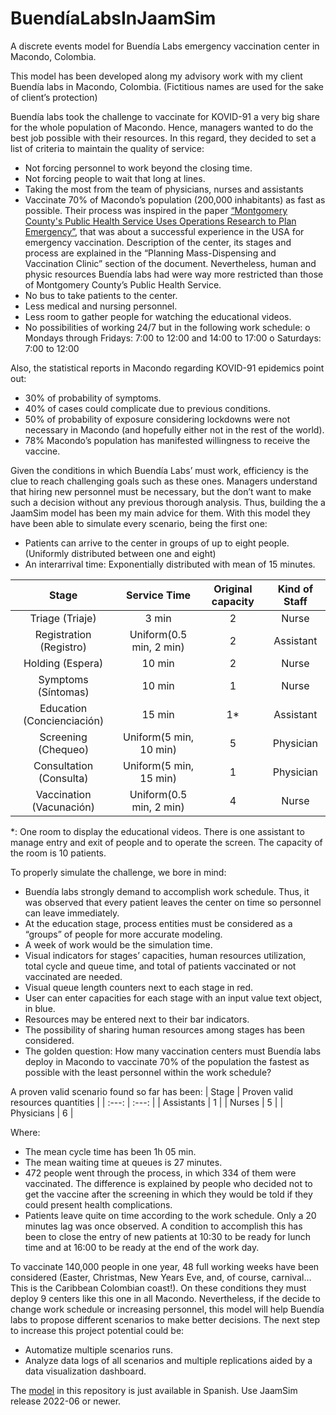# BuendíaLabsInJaamSim
A discrete events model for Buendía Labs emergency vaccination center in Macondo, Colombia.

This model has been developed along my advisory work with my client Buendía labs in Macondo, Colombia.
(Fictitious names are used for the sake of client’s protection)

Buendía labs took the challenge to vaccinate for KOVID-91 a very big share for the whole population of Macondo. Hence, managers wanted to do the best job possible with their resources. In this regard, they decided to set a list of criteria to maintain the quality of service:
-	Not forcing personnel to work beyond the closing time.
-	Not forcing people to wait that long at lines.
-	Taking the most from the team of physicians, nurses and assistants
-	Vaccinate 70% of Macondo’s population (200,000 inhabitants) as fast as possible.
Their process was inspired in the paper [“Montgomery County's Public Health Service Uses Operations Research to Plan Emergency”]( https://www.jstor.org/stable/20141446), that was about a successful experience in the USA for emergency vaccination. Description of the center, its stages and process are explained in the “Planning Mass-Dispensing and Vaccination Clinic” section of the document. Nevertheless, human and physic resources Buendía labs had were way more restricted than those of Montgomery County’s Public Health Service. 
-	No bus to take patients to the center.
-	Less medical and nursing personnel.
-	Less room to gather people for watching the educational videos.
-	No possibilities of working 24/7 but in the following work schedule:
o	Mondays through Fridays: 7:00 to 12:00 and 14:00 to 17:00
o	Saturdays: 7:00 to 12:00 

  Also, the statistical reports in Macondo regarding KOVID-91 epidemics point out:
-	30% of probability of symptoms.
-	40% of cases could complicate due to previous conditions.
-	50% of probability of exposure considering lockdowns were not necessary in Macondo (and hopefully either not in the rest of the world).
-	78% Macondo’s population has manifested willingness to receive the vaccine.

Given the conditions in which Buendía Labs’ must work, efficiency is the clue to reach challenging goals such as these ones. Managers understand that hiring new personnel must be necessary, but the don’t want to make such a decision without any previous thorough analysis. Thus, building the a JaamSim model has been my main advice for them. With this model they have been able to simulate every scenario, being the first one:
-	Patients can arrive to the center in groups of up to eight people. (Uniformly distributed between one and eight)
-	An interarrival time: Exponentially distributed with mean of 15 minutes.	 

Stage |	Service Time |	Original capacity |	Kind of Staff
| :---: | :---: | :---: | :---: |
Triage (Triaje) |	3 min |	2	| Nurse
Registration (Registro) |	Uniform(0.5 min, 2 min)|	2 |	Assistant
Holding (Espera) |	10 min |	2	| Nurse
Symptoms (Síntomas) |	10 min |	1 |	Nurse
Education (Concienciación) |	15 min |	1* | Assistant
Screening (Chequeo) |	Uniform(5 min, 10 min) |	5 |	Physician
Consultation (Consulta) |	Uniform(5 min, 15 min) |	1	| Physician|
Vaccination (Vacunación) |	Uniform(0.5 min, 2 min) |	4 |	Nurse


*: One room to display the educational videos. There is one assistant to manage entry and exit of people and to operate the screen. The capacity of the room is 10 patients.

To properly simulate the challenge, we bore in mind:
-	Buendía labs strongly demand to accomplish work schedule. Thus, it was observed that every patient leaves the center on time so personnel can leave immediately.
-	At the education stage, process entities must be considered as a “groups” of people for more accurate modeling.
-	A week of work would be the simulation time.
-	Visual indicators for stages’ capacities, human resources utilization, total cycle and queue time, and total of patients vaccinated or not vaccinated are needed.
-	Visual queue length counters next to each stage in red.
-	User can enter capacities for each stage with an input value text object, in blue.
-	Resources may be entered next to their bar indicators.
-	The possibility of sharing human resources among stages has been considered. 
-	The golden question: How many vaccination centers must Buendía labs deploy in Macondo to vaccinate 70% of the population the fastest as possible with the least personnel within the work schedule?
 
A proven valid scenario found so far has been:
| Stage |	Proven valid resources quantities |
| :---: | :---: | 
| Assistants	| 1 |
| Nurses | 5 |
| Physicians | 6 |

Where:
-	The mean cycle time has been 1h 05 min. 
-	The mean waiting time at queues is 27 minutes.
-	472 people went through the process, in which 334 of them were vaccinated. The difference is explained by people who decided not to get the vaccine after the screening in which they would be told if they could present health complications.
-	Patients leave quite on time according to the work schedule. Only a 20 minutes lag was once observed. A condition to accomplish this has been to close the entry of new patients at 10:30 to be ready for lunch time and at 16:00 to be ready at the end of the work day.

To vaccinate 140,000 people in one year, 48 full working weeks have been considered (Easter, Christmas, New Years Eve, and, of course, carnival… This is the Caribbean Colombian coast!). On these conditions they must deploy 9 centers like this one in all Macondo. Nevertheless, if the decide to change work schedule or increasing personnel, this model will help Buendía labs to propose different scenarios to make better decisions. 
The next step to increase this project potential could be:
-	Automatize multiple scenarios runs.
-	Analyze data logs of all scenarios and multiple replications aided by a data visualization dashboard. 

The [model](https://github.com/ArnaldoMatute/Buend-aLabsInJaamSim/blob/main/Buendia%20Labs.cfg) in this repository is just available in Spanish. 
Use  JaamSim release 2022-06 or newer.



